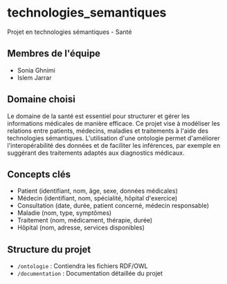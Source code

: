 # technologies_semantiques
Projet en technologies sémantiques - Santé

## Membres de l'équipe
- Sonia Ghnimi
- Islem Jarrar
  
## Domaine choisi
Le domaine de la santé est essentiel pour structurer et gérer les informations médicales de manière efficace. Ce projet vise à modéliser les relations entre patients, médecins, maladies et traitements à l'aide des technologies sémantiques. L'utilisation d'une ontologie permet d'améliorer l'interopérabilité des données et de faciliter les inférences, par exemple en suggérant des traitements adaptés aux diagnostics médicaux.

## Concepts clés
- Patient (identifiant, nom, âge, sexe, données médicales)
- Médecin (identifiant, nom, spécialité, hôpital d'exercice)
- Consultation (date, durée, patient concerné, médecin responsable)
- Maladie (nom, type, symptômes)
- Traitement (nom, médicament, thérapie, durée)
- Hôpital (nom, adresse, services disponibles)

## Structure du projet
- `/ontologie` : Contiendra les fichiers RDF/OWL
- `/documentation` : Documentation détaillée du projet

